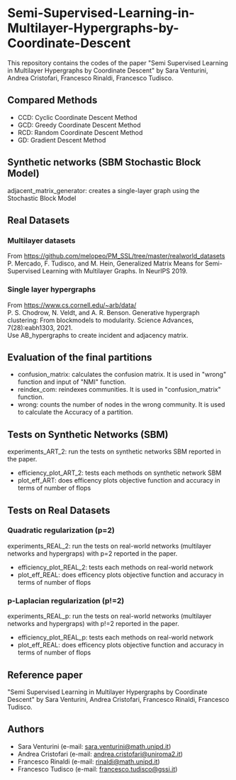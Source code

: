 # Semi-Supervised-Learning-in-Multilayer-Hypergraphs-by-Coordinate-Descent

This repository contains the codes of the paper "Semi Supervised Learning in Multilayer Hypergraphs by Coordinate Descent" by Sara Venturini, Andrea Cristofari, Francesco Rinaldi, Francesco Tudisco.

## Compared Methods

- CCD: Cyclic Coordinate Descent Method
- GCD: Greedy Coordinate Descent Method
- RCD: Random Coordinate Descent Method
- GD: Gradient Descent Method

## Synthetic networks (SBM Stochastic Block Model) 
adjacent\_matrix\_generator: creates a single-layer graph using the Stochastic Block Model 

## Real Datasets
### Multilayer datasets
From https://github.com/melopeo/PM_SSL/tree/master/realworld_datasets \
P. Mercado, F. Tudisco, and M. Hein, Generalized Matrix Means for Semi-Supervised Learning with Multilayer Graphs. In NeurIPS 2019.
### Single layer hypergraphs
From https://www.cs.cornell.edu/~arb/data/ \
P. S. Chodrow, N. Veldt, and A. R. Benson. Generative hypergraph clustering: From blockmodels to modularity. Science Advances, 7(28):eabh1303, 2021.\
Use AB_hypergraphs to create incident and adjacency matrix. 

## Evaluation of the final partitions
- confusion_matrix: calculates the confusion matrix. It is used in "wrong" function and input of "NMI" function.
- reindex_com: reindexes communities. It is used in "confusion_matrix" function.
- wrong: counts the number of nodes in the wrong community. It is used to calculate the Accuracy of a partition.

## Tests on Synthetic Networks (SBM) 
experiments_ART_2: run the tests on synthetic networks SBM reported in the paper.
- efficiency_plot_ART_2: tests each methods on synthetic network SBM 
- plot_eff_ART: does efficency plots objective function and accuracy in terms of number of flops

## Tests on Real Datasets
### Quadratic regularization (p=2)
experiments_REAL_2: run the tests on real-world networks (multilayer networks and hypergraps) with p=2 reported in the paper.
- efficiency_plot_REAL_2: tests each methods on real-world network 
- plot_eff_REAL: does efficency plots objective function and accuracy in terms of number of flops
### p-Laplacian regularization (p!=2)
experiments_REAL_p: run the tests on real-world networks (multilayer networks and hypergraps) with p!=2 reported in the paper.
- efficiency_plot_REAL_p: tests each methods on real-world network 
- plot_eff_REAL: does efficency plots objective function and accuracy in terms of number of flops

## Reference paper
"Semi Supervised Learning in Multilayer Hypergraphs by Coordinate Descent" by Sara Venturini, Andrea Cristofari, Francesco Rinaldi, Francesco Tudisco.

## Authors
- Sara Venturini (e-mail: sara.venturini@math.unipd.it)
- Andrea Cristofari (e-mail: andrea.cristofari@uniroma2.it)
- Francesco Rinaldi (e-mail: rinaldi@math.unipd.it)
- Francesco Tudisco (e-mail: francesco.tudisco@gssi.it)

